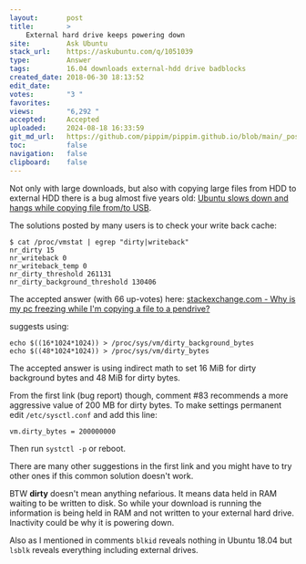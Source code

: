 ```yaml
---
layout:       post
title:        >
    External hard drive keeps powering down
site:         Ask Ubuntu
stack_url:    https://askubuntu.com/q/1051039
type:         Answer
tags:         16.04 downloads external-hdd drive badblocks
created_date: 2018-06-30 18:13:52
edit_date:    
votes:        "3 "
favorites:    
views:        "6,292 "
accepted:     Accepted
uploaded:     2024-08-18 16:33:59
git_md_url:   https://github.com/pippim/pippim.github.io/blob/main/_posts/2018/2018-06-30-External-hard-drive-keeps-powering-down.md
toc:          false
navigation:   false
clipboard:    false
---
```


Not only with large downloads, but also with copying large files from HDD to external HDD there is a bug almost five years old: [Ubuntu slows down and hangs while copying file from/to USB][1].

The solutions posted by many users is to check your write back cache:

``` 
$ cat /proc/vmstat | egrep "dirty|writeback"
nr_dirty 15
nr_writeback 0
nr_writeback_temp 0
nr_dirty_threshold 261131
nr_dirty_background_threshold 130406
```

The accepted answer (with 66 up-votes) here: [stackexchange.com - Why is my pc freezing while I'm copying a file to a pendrive?][2]

suggests using:

``` 
echo $((16*1024*1024)) > /proc/sys/vm/dirty_background_bytes
echo $((48*1024*1024)) > /proc/sys/vm/dirty_bytes
```

The accepted answer is using indirect math to set 16 MiB for dirty background bytes and 48 MiB for dirty bytes.

From the first link (bug report) though, comment #83 recommends a more aggressive value of 200 MB for dirty bytes. To make settings permanent edit `/etc/sysctl.conf` and add this line:

``` 
vm.dirty_bytes = 200000000
```

Then run `systctl -p` or reboot.

There are many other suggestions in the first link and you might have to try other ones if this common solution doesn't work.

BTW **dirty** doesn't mean anything nefarious. It means data held in RAM waiting to be written to disk. So while your download is running the information is being held in RAM and not written to your external hard drive. Inactivity could be why it is powering down.

Also as I mentioned in comments `blkid` reveals nothing in Ubuntu 18.04 but `lsblk` reveals everything including external drives.


  [1]: https://bugs.launchpad.net/ubuntu/+source/nautilus/+bug/1208993
  [2]: https://unix.stackexchange.com/questions/107703/why-is-my-pc-freezing-while-im-copying-a-file-to-a-pendrive/107722#107722
